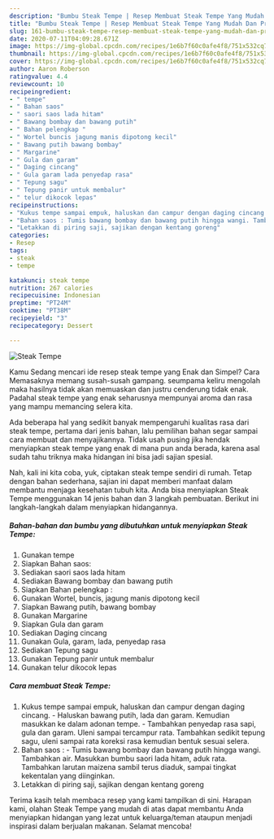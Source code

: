 ```yaml
---
description: "Bumbu Steak Tempe | Resep Membuat Steak Tempe Yang Mudah Dan Praktis"
title: "Bumbu Steak Tempe | Resep Membuat Steak Tempe Yang Mudah Dan Praktis"
slug: 161-bumbu-steak-tempe-resep-membuat-steak-tempe-yang-mudah-dan-praktis
date: 2020-07-11T04:09:28.671Z
image: https://img-global.cpcdn.com/recipes/1e6b7f60c0afe4f8/751x532cq70/steak-tempe-foto-resep-utama.jpg
thumbnail: https://img-global.cpcdn.com/recipes/1e6b7f60c0afe4f8/751x532cq70/steak-tempe-foto-resep-utama.jpg
cover: https://img-global.cpcdn.com/recipes/1e6b7f60c0afe4f8/751x532cq70/steak-tempe-foto-resep-utama.jpg
author: Aaron Roberson
ratingvalue: 4.4
reviewcount: 10
recipeingredient:
- " tempe"
- " Bahan saos"
- " saori saos lada hitam"
- " Bawang bombay dan bawang putih"
- " Bahan pelengkap "
- " Wortel buncis jagung manis dipotong kecil"
- " Bawang putih bawang bombay"
- " Margarine"
- " Gula dan garam"
- " Daging cincang"
- " Gula garam lada penyedap rasa"
- " Tepung sagu"
- " Tepung panir untuk membalur"
- " telur dikocok lepas"
recipeinstructions:
- "Kukus tempe sampai empuk, haluskan dan campur dengan daging cincang. Haluskan bawang putih, lada dan garam. Kemudian masukkan ke dalam adonan tempe.  Tambahkan penyedap rasa sapi, gula dan garam. Uleni sampai tercampur rata. Tambahkan sedikit tepung sagu, uleni sampai rata koreksi rasa kemudian bentuk sesuai selera."
- "Bahan saos : Tumis bawang bombay dan bawang putih hingga wangi. Tambahkan air. Masukkan bumbu saori lada hitam, aduk rata. Tambahkan larutan maizena sambil terus diaduk, sampai tingkat kekentalan yang diinginkan."
- "Letakkan di piring saji, sajikan dengan kentang goreng"
categories:
- Resep
tags:
- steak
- tempe

katakunci: steak tempe 
nutrition: 267 calories
recipecuisine: Indonesian
preptime: "PT24M"
cooktime: "PT38M"
recipeyield: "3"
recipecategory: Dessert

---
```



![Steak Tempe](https://img-global.cpcdn.com/recipes/1e6b7f60c0afe4f8/751x532cq70/steak-tempe-foto-resep-utama.jpg)

Kamu Sedang mencari ide resep steak tempe yang Enak dan Simpel? Cara Memasaknya memang susah-susah gampang. seumpama keliru mengolah maka hasilnya tidak akan memuaskan dan justru cenderung tidak enak. Padahal steak tempe yang enak seharusnya mempunyai aroma dan rasa yang mampu memancing selera kita.



Ada beberapa hal yang sedikit banyak mempengaruhi kualitas rasa dari steak tempe, pertama dari jenis bahan, lalu pemilihan bahan segar sampai cara membuat dan menyajikannya. Tidak usah pusing jika hendak menyiapkan steak tempe yang enak di mana pun anda berada, karena asal sudah tahu triknya maka hidangan ini bisa jadi sajian spesial.


Nah, kali ini kita coba, yuk, ciptakan steak tempe sendiri di rumah. Tetap dengan bahan sederhana, sajian ini dapat memberi manfaat dalam membantu menjaga kesehatan tubuh kita. Anda bisa menyiapkan Steak Tempe menggunakan 14 jenis bahan dan 3 langkah pembuatan. Berikut ini langkah-langkah dalam menyiapkan hidangannya.

<!--inarticleads1-->

##### Bahan-bahan dan bumbu yang dibutuhkan untuk menyiapkan Steak Tempe:

1. Gunakan  tempe
1. Siapkan  Bahan saos:
1. Sediakan  saori saos lada hitam
1. Sediakan  Bawang bombay dan bawang putih
1. Siapkan  Bahan pelengkap :
1. Gunakan  Wortel, buncis, jagung manis dipotong kecil
1. Siapkan  Bawang putih, bawang bombay
1. Gunakan  Margarine
1. Siapkan  Gula dan garam
1. Sediakan  Daging cincang
1. Gunakan  Gula, garam, lada, penyedap rasa
1. Sediakan  Tepung sagu
1. Gunakan  Tepung panir untuk membalur
1. Gunakan  telur dikocok lepas




<!--inarticleads2-->

##### Cara membuat Steak Tempe:

1. Kukus tempe sampai empuk, haluskan dan campur dengan daging cincang. - Haluskan bawang putih, lada dan garam. Kemudian masukkan ke dalam adonan tempe.  - Tambahkan penyedap rasa sapi, gula dan garam. Uleni sampai tercampur rata. Tambahkan sedikit tepung sagu, uleni sampai rata koreksi rasa kemudian bentuk sesuai selera.
1. Bahan saos : - Tumis bawang bombay dan bawang putih hingga wangi. Tambahkan air. Masukkan bumbu saori lada hitam, aduk rata. Tambahkan larutan maizena sambil terus diaduk, sampai tingkat kekentalan yang diinginkan.
1. Letakkan di piring saji, sajikan dengan kentang goreng




Terima kasih telah membaca resep yang kami tampilkan di sini. Harapan kami, olahan Steak Tempe yang mudah di atas dapat membantu Anda menyiapkan hidangan yang lezat untuk keluarga/teman ataupun menjadi inspirasi dalam berjualan makanan. Selamat mencoba!
